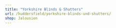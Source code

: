 ```yaml
---
title: "Yorkshire Blinds & Shutters"
url: /huddersfield/yorkshire-blinds-und-shutters/
shop: Jalousien
---
```

